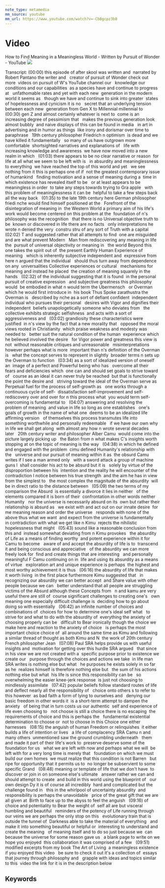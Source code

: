 ```yaml
---
note_type: metamedia
mm_source: youtube
mm_url: https://www.youtube.com/watch?v=-CbBgcpz3b0
---
```


# Video

How to Find Meaning in a Meaningless World - Written by Pursuit of Wonder - YouTube
![](https://www.youtube.com/watch?v=-CbBgcpz3b0)

Transcript:
(00:00) this episode of after skool was written and  narrated by Robert Pantano the writer and   creator of pursuit of Wonder check out more  videos on pursuit of W's YouTube channel our   knowledge our conditions and our capabilities  as a species have and continue to progress at   unfathomable rates and yet with each new  generation in the modern world it seems as   though we have and continue to sink into greater  states of hopelessness and cynicism it is no   secret that an underlying tension between each new  generation from Gen X to Millennial millennial to  
(00:30) gen Z and almost certainly whatever is next to  come is an increasing degree of pessimism that   makes the previous generation look almost bubbly  and naive displays of this can be found in media   in art in advertising and in humor as things  like irony and dorismar over time to paraphrase   19th century philosopher Friedrich n optimism  is dead and we have killed it fundamentally   so many of us have outgrown more comfortable  shortsighted narratives and explanations of   life with increasing knowledge and awareness  we have now moved into a new realm in which  
(01:03) there appears to be no clear narrative or reason  for life at all what we seem to be left with is   in absurdity and meaninglessness to everything  we have reached the top of this world and yet   we see nothing from it this is perhaps one of if  not the greatest contemporary issue of humankind   finding motivation and a sense of meaning during a  time in which existence has revealed itself to be   or at least appears to be meaningless in order  to take any steps towards trying to Gra apple   with this problem of meaninglessness it can be  helpful to take a few steps back all the way back  
(01:35) to the late 19th century here German philosopher  friedi nche would find himself positioned at the   Forefront of the disintegration of meaning in  the Western World a primary aim of his life's   work would become centered on this problem at the  foundation of n's philosophy was the recognition   that there is no Universal objective truth to be  known or discovered in life there are no facts   only interpretations he wrote n denied the very  constru stru of any sort of Truth with a capital  
(02:02) T and suggested rather that all attempts to find  one are misguided and are what prevent Modern   Man from rediscovering any meaning in life the  pursuit of universal objectivity or meaning in   the world Beyond this one takes the spirit out of  the present Earthly Human Experience of meaning   which is inherently subjective independent and  expressive from here n argued that the individual   should thus turn away from dependence on any  universalities Collective experiences or cultural   mechanisms for meaning and instead he placed  the creation of meaning squarely in the hands  
(02:32) of the individual suggesting that it is found  in the personal pursuit of creative expression   and subjective greatness this philosophy would  be embodied in what n would term the Ubermensch   or Overman which he would first introduce in  his book Thus Spoke zarathustra the Overman is   described by nche as a sort of defiant confident  independent individual who pursues their personal   desires with Vigor and dignifies their independent  beliefs unapologetically someone who deviates from   the collective exhibits strategic selfishness  and acts with a sort of aggressiveness and  
(03:02) grandiosity these characteristics were justified  in n's view by the fact that a new morality that   opposed the moral views rooted in Christianity  which praise weakness and modesty was needed to   better suit the natural condition of the human  experience which he believed involved the desire   for Vigor power and greatness this view is not  without reasonable critiques and unreasonable   misinterpretations however perhaps what is more  important than n's definition of the Overman is   what the concept serves to represent in slightly  broader terms n sets up the Overman to function  
(03:34) as a sort of idealized version of oneself an  image of a perfect and Powerful being who has   overcome all their fears and deficiencies which  one can and should set goals to strive toward of   course as an ideal it can never truly be reached  but that is functionally the point the desire and   striving toward the ideal of the Overman serve as  Perpetual fuel for the process of self-growth as   one works through a continuous cycle of self-  dissatisfaction self-improvement and self-   rediscovery over and over for n this process what  you would term self-overcoming is fundamental to  
(04:07) answering and resolving the problem of meaning  and value in life so long as one establishes   one's goals of growth in the name of what one  deems to be an idealized life affirming version   of themselves this process transmutes life into  something worthwhile and personally redeemable   if we have our own why in life we shall get along  with almost any how n wrote several decades later   20th century writer and philosopher Alber Camu  would come into the picture largely picking up   the Baton from n what makes C's insights worth  stopping at on the topic of meaning is the way  
(04:38) in which he defined and engaged with the problem  cimu defined Humanity's relationship with the   universe and our pursuit of meaning within it as  the obsurd Camu writes if I see a man armed only   with a sword attack a group of machine guns I  shall consider his act to be absurd but it is   solely by virtue of the disproportion between his  intention and the reality he will encounter of the   contradiction I notice between his true strength  and the aim he has in view from the simplest to   the most complex the magnitude of the absurdity  will be in direct ratio to the distance between  
(05:09) the two terms of my comparison the Absurd  is essentially a divorce it lies in neither   of the elements compared it is born of their  confrontation in other words neither Humanity   nor the universe is necessarily absurd on its  own but rather their relationship is absurd as   we exist with and act out on our innate desire  for me meaning reason and order the universe   responds with none of the above thus what we want  and expect from the universe is fundamentally   in contradiction with what we get like n Kimu  rejects the nihilistic hopelessness that might  
(05:43) sound like a reasonable conclusion from this and  instead somewhat deviating from n Kimu provokes   the absurdity of Life as a means of finding worthy  and potent experience within it for Camu to become   aware of and accept the absurdity of life is to  transcend it and being conscious and appreciative   of the absurdity we can more freely look for  find and create things that are interesting   and personally meaningful F Camu continuing on in  life and using its absurdity as a means of virtue   exploration art and unique experience is perhaps  the highest and most worthy achievement it is thus  
(06:16) the absurdity of life that makes it worth living  in the first place furthermore Kimu suggested that   in recognizing our absurdity we can better accept  and Share value with other people because we can   better understand that all people are struggling  victims of the Absurd although these Concepts from   n and kamu are very useful there are still of  course significant challenges to creating one's   own meaning one especially difficult challenge is  deciding how to go about doing so with essentially  
(06:42) an infinite number of choices and combinations of  choices for how to determine one's ideal self what   to strive for and what to do with the absurdity of  everything the anxiety of choosing properly can be   difficult to Bear ironically though the choice we  make here and reaction to the anxiety of choice   is perhaps the most important choice choice of  all around the same time as Kimu and following   a similar thread of thought as both Kimu and N  the work of 20th century French philosopher Jean  
(07:08) Paul SRA helps provide us with useful insights and  motivation for getting over this hurdle SRA argued   that since in his view we are not created with a  specific purpose prior to existence we create our   purpose through the choices and actions we take  in life man SRA writes is nothing else but what   he purposes he exists solely in so far as he  realizes himself is therefore nothing else but   the sum of his actions nothing else but what  his life is since this responsibility can be   so overwhelming the easier knee-jerk response  is just not choosing to mindlessly assimilate  
(07:42) popular beliefs follow standard routes of life  and deflect nearly all the responsibility of   choice onto others s to refer to this however  as bad faith a form of lying to ourselves and   denying our basic freedom in other words it  is a short-term attempt to dampen the anxiety   of being that in turn costs us our authentic  self and experience of life even choosing to   not choose is still a choice there is no escaping  the requirements of choice and this is perhaps the   fundamental existential determination to choose or  not to choose in this Choice one either harnesses  
(08:15) the anguish of human Freedom or relinquishes  it either builds a life of intention or lives   a life of complacency SRA Camu n and many others  unmentioned saw the ground crumbling underneath   them and made it part of their life's work to  preserve deserve some of the foundation for us   what we are left with now and perhaps what we will  be left with for a very long time is merely that   foundation on which we must build our own homes  we must realize that this condition is not Barren   but ripe for opportunity that it permits us to  no longer be subservient to some specific Grand  
(08:48) meaning or template of life that we don't have  to discover or join in on someone else's ultimate   answer rather we can and should attempt to create  and build in this world using the blueprint of   our own design Dy it is of course all incredibly  hard and complicated but the challenge found in   this in the whirlpool of uncertainty absurdity  and responsibility is perhaps the unavoidable   price of the great gift that we are all given at  Birth to face up to the abyss to feel the anguish  
(09:16) of choice and potentiality to Bear the weight of  self all are but visceral humbling and beautiful   reminders of the potency of Life running through  our veins we are perhaps the only stop on this   evolutionary train that is outside the tunnel of  Darkness able to take the material of everything   and make it into something beautiful or helpful or  interesting to understand and create the meaning   of meaning itself and to do so just because we  can because the universe for some reason gave us   a blank page to write on we hope you enjoyed  this collaboration it was comprised of a few  
(09:51) modified excerpts from my book The Art of Living  a meaningless existence if you enjoyed this video   be sure to check it out it's a collection of  essays that journey through philosophy and   grapple with ideas and topics similar to this  video the link for it is in the description  below


## Keywords